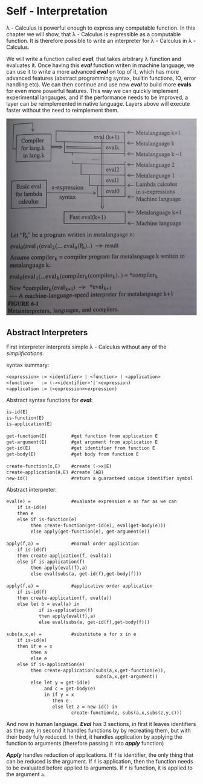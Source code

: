 # Self - Interpretation #

&lambda; - Calculus is powerful enough to express any computable function. In
this chapter we will show, that &lambda; - Calculus is expressible as
a computable function. It is therefore possible to write an interpreter for
&lambda; - Calculus in &lambda; - Calculus.

We will write a function called ***eval***, that takes arbitrary &lambda; function
and evaluates it. Once having this ***eval*** function writen in machine
language, we can use it to write a more advanced ***eval*** on top of it, which
has more advanced features (abstract programming syntax, builtin functions, IO,
error handling etc). We can then continue and use new ***eval*** to build more
**evals** for even more powerful features. This way we can quickly implement
experimental langauges, and if the performance needs to be improved, a layer
can be reimplemented in native language. Layers above will execute faster
without the need to reimplement them.

![Metainterpreters, languages, and compilers](figures/06_01_metainterpreters.png)

## Abstract Interpreters ##

First interpreter interprets simple &lambda; - Calculus without any of the
*simplifications*.

syntax summary:

	<expression> := <identifier> | <function> | <application>
	<function>   := (-><identifier>'|'<expression)
	<application := (<expression><expression)

Abstract syntax functions for ***eval***:

	is-id(E)
	is-function(E)
	is-application(E)

	get-function(E)			#get function from application E
	get-argument(E)  		#get argument from application E
	get-id(E)        		#get identifier from function E
	get-body(E)      		#get body from function E

	create-function(x,E)    #create (->x|E)
	create-application(A,E) #create (AB)
	new-id()				#return a guaranteed unique identifier symbol

Abstract interpreter:

	eval(e) =				#evaluate expression e as far as we can
		if is-id(e)
		then e
		else if is-function(e) 
			 then create-function(get-id(e), eval(get-body(e)))
			 else apply(get-function(e), get-argument(e))

	apply(f,a) =			#normal order application
		if is-id(f)
		then create-application(f, eval(a))
		else if is-application(f)
			 then apply(eval(f),a)
			 else eval(subs(a, get-id(f),get-body(f)))

	apply(f,a) =			#applicative order application
		if is-id(f)
		then create-application(f, eval(a))
		else let b = eval(a) in 
				if is-application(f)
				then apply(eval(f),a)
				else eval(subs(a, get-id(f),get-body(f)))

	subs(a,x,e) =			#substitute a for x in e
		if is-id(e)
		then if e = x 
			 then a
			 else e
		else if is-application(e)
			 then create-application(subs(a,x,get-function(e)),
									 subs(a,x,get-argument))
			 else let y = get-id(e)
				  and c = get-body(e)
				  in if y = x
					 then e
					 else let z = new-id() in
							create-function(z, subs(a,x,subs(z,y,c)))


And now in human language. ***Eval*** has 3 sections, in first it leaves identifiers as
they are, in second it handles functions by by recreating them, but with their
body fully reduced. In third, it handles application by applying the function
to arguments (therefore passing it into ***apply*** function)

***Apply*** handles reduction of applications. If `f` is identifier, the only
thing that can be reduced is the argument. If `f` is application, then the
function needs to be evaluated before applied to arguments. If  `f` is
function, it is applied to the argument `a`.


